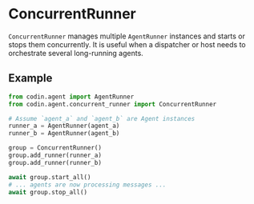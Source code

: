 # ConcurrentRunner

`ConcurrentRunner` manages multiple `AgentRunner` instances and starts or stops them concurrently. It is useful when a dispatcher or host needs to orchestrate several long-running agents.

## Example

```python
from codin.agent import AgentRunner
from codin.agent.concurrent_runner import ConcurrentRunner

# Assume `agent_a` and `agent_b` are Agent instances
runner_a = AgentRunner(agent_a)
runner_b = AgentRunner(agent_b)

group = ConcurrentRunner()
group.add_runner(runner_a)
group.add_runner(runner_b)

await group.start_all()
# ... agents are now processing messages ...
await group.stop_all()
```
